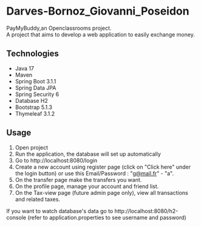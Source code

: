# Darves-Bornoz_Giovanni_Poseidon



PayMyBuddy,an Openclassrooms project.  
A project that aims to develop a web application to easily exchange money.

## Technologies
* Java 17
* Maven
* Spring Boot 3.1.1
* Spring Data JPA
* Spring Security 6
* Database H2
* Bootstrap 5.1.3
* Thymeleaf 3.1.2

## Usage
1. Open project
2. Run the application, the database will set up automatically
3. Go to http://localhost:8080/login
4. Create a new account using register page (click on "Click here" under the login button) or use this Email/Password : "g@mail.fr" - "a".
5. On the transfer page make the transfers you want.
6. On the profile page, manage your account and friend list.
7. On the Tax-view page (future admin page only), view all transactions and related taxes.

If you want to watch database's data go to http://localhost:8080/h2-console (refer to application.properties to see username and password)

